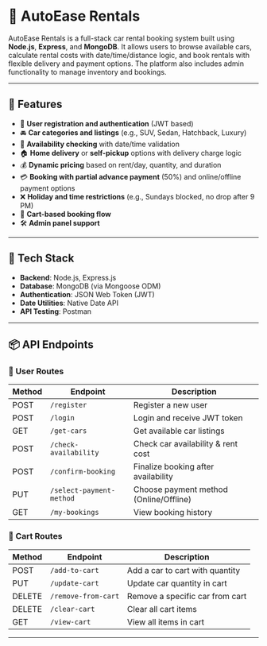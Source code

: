 # 🚗 AutoEase Rentals

AutoEase Rentals is a full-stack car rental booking system built using **Node.js**, **Express**, and **MongoDB**. It allows users to browse available cars, calculate rental costs with date/time/distance logic, and book rentals with flexible delivery and payment options. The platform also includes admin functionality to manage inventory and bookings.

---

## 🚀 Features

- 🔐 **User registration and authentication** (JWT based)
- 🚘 **Car categories and listings** (e.g., SUV, Sedan, Hatchback, Luxury)
- 📅 **Availability checking** with date/time validation
- 🏠 **Home delivery** or **self-pickup** options with delivery charge logic
- 💰 **Dynamic pricing** based on rent/day, quantity, and duration
- 💳 **Booking with partial advance payment** (50%) and online/offline payment options
- ❌ **Holiday and time restrictions** (e.g., Sundays blocked, no drop after 9 PM)
- 🛒 **Cart-based booking flow**
- 🛠️ **Admin panel support**

---

## 🧱 Tech Stack

- **Backend**: Node.js, Express.js  
- **Database**: MongoDB (via Mongoose ODM)  
- **Authentication**: JSON Web Token (JWT)  
- **Date Utilities**: Native Date API  
- **API Testing**: Postman  

---

## 📦 API Endpoints

### 👤 User Routes

| Method | Endpoint             | Description                         |
|--------|----------------------|-------------------------------------|
| POST   | `/register`          | Register a new user                 |
| POST   | `/login`             | Login and receive JWT token         |
| GET    | `/get-cars`          | Get available car listings          |
| POST   | `/check-availability`| Check car availability & rent cost  |
| POST   | `/confirm-booking`   | Finalize booking after availability |
| PUT    | `/select-payment-method` | Choose payment method (Online/Offline) |
| GET    | `/my-bookings`       | View booking history                |

### 🛒 Cart Routes

| Method | Endpoint             | Description                         |
|--------|----------------------|-------------------------------------|
| POST   | `/add-to-cart`       | Add a car to cart with quantity     |
| PUT    | `/update-cart`       | Update car quantity in cart         |
| DELETE | `/remove-from-cart`  | Remove a specific car from cart     |
| DELETE | `/clear-cart`        | Clear all cart items                |
| GET    | `/view-cart`         | View all items in cart              |

---

